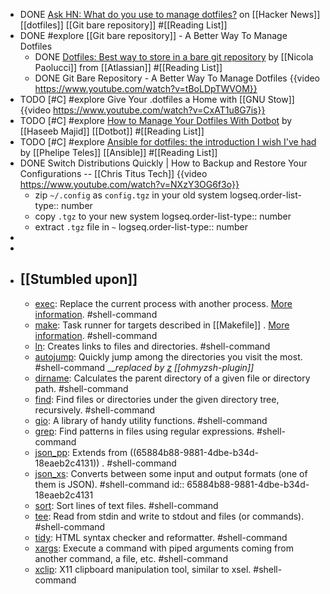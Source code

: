 - DONE [Ask HN: What do you use to manage dotfiles?](https://news.ycombinator.com/item?id=11070797) on [[Hacker News]] [[dotfiles]] [[Git bare repository]] #[[Reading List]]
- DONE #explore [[Git bare repository]] - A Better Way To Manage Dotfiles
	- DONE [Dotfiles: Best way to store in a bare git repository](https://www.atlassian.com/git/tutorials/dotfiles) by [[Nicola Paolucci]] from [[Atlassian]] #[[Reading List]]
	- DONE Git Bare Repository - A Better Way To Manage Dotfiles
	  {{video https://www.youtube.com/watch?v=tBoLDpTWVOM}}
- TODO [#C] #explore Give Your .dotfiles a Home with [[GNU Stow]] 
  {{video https://www.youtube.com/watch?v=CxAT1u8G7is}}
- TODO [#C] #explore [How to Manage Your Dotfiles With Dotbot](https://haseebmajid.dev/posts/2022-10-15-how-to-manage-your-dotfiles-with-dotbot/) by [[Haseeb Majid]] [[Dotbot]] #[[Reading List]]
- TODO [#C] #explore [Ansible for dotfiles: the introduction I wish I've had](https://phelipetls.github.io/posts/introduction-to-ansible/) by [[Phelipe Teles]] [[Ansible]] #[[Reading List]]
- DONE Switch Distributions Quickly | How to Backup and Restore Your Configurations -- [[Chris Titus Tech]] 
  {{video https://www.youtube.com/watch?v=NXzY3OG6f3o}}
	- zip `~/.config` as `config.tgz` in your old system
	  logseq.order-list-type:: number
	- copy `.tgz` to your new system
	  logseq.order-list-type:: number
	- extract `.tgz` file in `~`
	  logseq.order-list-type:: number
-
-
- ## [[Stumbled upon]]
	- [exec](https://command-not-found.com/exec): Replace the current process with another process. [More information](https://linuxcommand.org/lc3_man_pages/exech.html). #shell-command
	- [make](https://command-not-found.com/make): Task runner for targets described in [[Makefile]] . [More information](https://www.gnu.org/software/make/manual/make.html). #shell-command
	- [ln](https://command-not-found.com/ln): Creates links to files and directories. #shell-command
	- [autojump](https://command-not-found.com/autojump): Quickly jump among the directories you visit the most. #shell-command
	  __*replaced by [z](https://github.com/ohmyzsh/ohmyzsh/blob/master/plugins/z/README.md) [[ohmyzsh-plugin]]*
	- [dirname](https://command-not-found.com/dirname): Calculates the parent directory of a given file or directory path. #shell-command
	- [find](https://command-not-found.com/find): Find files or directories under the given directory tree, recursively. #shell-command
	- [gio](https://command-not-found.com/gio): A library of handy utility functions. #shell-command
	- [grep](https://command-not-found.com/grep): Find patterns in files using regular expressions. #shell-command
	- [json_pp](https://command-not-found.com/json_pp): Extends from ((65884b88-9881-4dbe-b34d-18eaeb2c4131)) . #shell-command
	- [json_xs](https://command-not-found.com/json_xs): Converts between some input and output formats (one of them is JSON). #shell-command
	  id:: 65884b88-9881-4dbe-b34d-18eaeb2c4131
	- [sort](https://command-not-found.com/sort): Sort lines of text files. #shell-command
	- [tee](https://command-not-found.com/tee): Read from stdin and write to stdout and files (or commands). #shell-command
	- [tidy](https://command-not-found.com/tidy): HTML syntax checker and reformatter. #shell-command
	- [xargs](https://command-not-found.com/xargs): Execute a command with piped arguments coming from another command, a file, etc. #shell-command
	- [xclip](https://command-not-found.com/xclip): X11 clipboard manipulation tool, similar to xsel. #shell-command